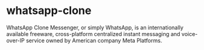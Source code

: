 # whatsapp-clone
WhatsApp Clone Messenger, or simply WhatsApp, is an internationally available freeware, cross-platform centralized instant messaging and voice-over-IP service owned by American company Meta Platforms.
